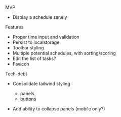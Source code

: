 MVP

- Display a schedule sanely

Features

- Proper time input and validation
- Persist to localstorage
- Toolbar styling
- Multiple potential schedules, with sorting/scoring
- Edit the list of tasks?
- Favicon

Tech-debt

- Consolidate tailwind styling

  - panels
  - buttons

- Add ability to collapse panels (mobile only?)
